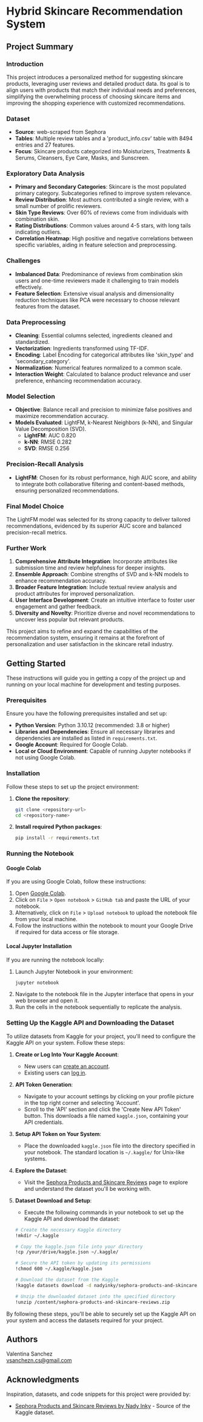 # Hybrid Skincare Recommendation System

## Project Summary

### Introduction
This project introduces a personalized method for suggesting skincare products, leveraging user reviews and detailed product data. Its goal is to align users with products that match their individual needs and preferences, simplifying the overwhelming process of choosing skincare items and improving the shopping experience with customized recommendations.

### Dataset
- **Source**: web-scraped from Sephora
- **Tables**: Multiple review tables and a 'product_info.csv' table with 8494 entries and 27 features.
- **Focus**: Skincare products categorized into Moisturizers, Treatments & Serums, Cleansers, Eye Care, Masks, and Sunscreen.

### Exploratory Data Analysis
- **Primary and Secondary Categories**: Skincare is the most populated primary category. Subcategories refined to improve system relevance.
- **Review Distribution**: Most authors contributed a single review, with a small number of prolific reviewers.
- **Skin Type Reviews**: Over 60% of reviews come from individuals with combination skin.
- **Rating Distributions**: Common values around 4-5 stars, with long tails indicating outliers.
- **Correlation Heatmap**: High positive and negative correlations between specific variables, aiding in feature selection and preprocessing.

### Challenges
- **Imbalanced Data**: Predominance of reviews from combination skin users and one-time reviewers made it challenging to train models effectively.
- **Feature Selection**: Extensive visual analysis and dimensionality reduction techniques like PCA were necessary to choose relevant features from the dataset.

### Data Preprocessing
- **Cleaning**: Essential columns selected, ingredients cleaned and standardized.
- **Vectorization**: Ingredients transformed using TF-IDF.
- **Encoding**: Label Encoding for categorical attributes like 'skin_type' and 'secondary_category'.
- **Normalization**: Numerical features normalized to a common scale.
- **Interaction Weight**: Calculated to balance product relevance and user preference, enhancing recommendation accuracy.

### Model Selection
- **Objective**: Balance recall and precision to minimize false positives and maximize recommendation accuracy.
- **Models Evaluated**: LightFM, k-Nearest Neighbors (k-NN), and Singular Value Decomposition (SVD).
  - **LightFM**: AUC 0.820
  - **k-NN**: RMSE 0.282
  - **SVD**: RMSE 0.256

### Precision-Recall Analysis
- **LightFM**: Chosen for its robust performance, high AUC score, and ability to integrate both collaborative filtering and content-based methods, ensuring personalized recommendations.

### Final Model Choice
The LightFM model was selected for its strong capacity to deliver tailored recommendations, evidenced by its superior AUC score and balanced precision-recall metrics.

### Further Work
1. **Comprehensive Attribute Integration**: Incorporate attributes like submission time and review helpfulness for deeper insights.
2. **Ensemble Approach**: Combine strengths of SVD and k-NN models to enhance recommendation accuracy.
3. **Broader Feature Integration**: Include textual review analysis and product attributes for improved personalization.
4. **User Interface Development**: Create an intuitive interface to foster user engagement and gather feedback.
5. **Diversity and Novelty**: Prioritize diverse and novel recommendations to uncover less popular but relevant products.

This project aims to refine and expand the capabilities of the recommendation system, ensuring it remains at the forefront of personalization and user satisfaction in the skincare retail industry.

## Getting Started

These instructions will guide you in getting a copy of the project up and running on your local machine for development and testing purposes.

### Prerequisites

Ensure you have the following prerequisites installed and set up:

- **Python Version**: Python 3.10.12 (recommended: 3.8 or higher)
- **Libraries and Dependencies**: Ensure all necessary libraries and dependencies are installed as listed in `requirements.txt`.
- **Google Account**: Required for Google Colab.
- **Local or Cloud Environment**: Capable of running Jupyter notebooks if not using Google Colab.

### Installation

Follow these steps to set up the project environment:

1. **Clone the repository**:
    ```bash
    git clone <repository-url>
    cd <repository-name>
    ```
2. **Install required Python packages**:
    ```bash
    pip install -r requirements.txt
    ```

### Running the Notebook

#### Google Colab

If you are using Google Colab, follow these instructions:

1. Open [Google Colab](https://colab.research.google.com/).
2. Click on `File` > `Open notebook` > `GitHub tab` and paste the URL of your notebook.
3. Alternatively, click on `File` > `Upload notebook` to upload the notebook file from your local machine.
4. Follow the instructions within the notebook to mount your Google Drive if required for data access or file storage.

#### Local Jupyter Installation

If you are running the notebook locally:

1. Launch Jupyter Notebook in your environment:
    ```bash
    jupyter notebook
    ```
2. Navigate to the notebook file in the Jupyter interface that opens in your web browser and open it.
3. Run the cells in the notebook sequentially to replicate the analysis.

### Setting Up the Kaggle API and Downloading the Dataset

To utilize datasets from Kaggle for your project, you'll need to configure the Kaggle API on your system. Follow these steps:

1. **Create or Log Into Your Kaggle Account**:
    - New users can [create an account](https://www.kaggle.com/).
    - Existing users can [log in](https://www.kaggle.com/account/login).

2. **API Token Generation**:
    - Navigate to your account settings by clicking on your profile picture in the top right corner and selecting 'Account'.
    - Scroll to the 'API' section and click the 'Create New API Token' button. This downloads a file named `kaggle.json`, containing your API credentials.

3. **Setup API Token on Your System**:
    - Place the downloaded `kaggle.json` file into the directory specified in your notebook. The standard location is `~/.kaggle/` for Unix-like systems.

4. **Explore the Dataset**:
    - Visit the [Sephora Products and Skincare Reviews](https://www.kaggle.com/datasets/nadyinky/sephora-products-and-skincare-reviews/data) page to explore and understand the dataset you'll be working with.

5. **Dataset Download and Setup**:
    - Execute the following commands in your notebook to set up the Kaggle API and download the dataset:

    ```bash
    # Create the necessary Kaggle directory
    !mkdir ~/.kaggle

    # Copy the kaggle.json file into your directory
    !cp /your/drive/kaggle.json ~/.kaggle/

    # Secure the API token by updating its permissions
    !chmod 600 ~/.kaggle/kaggle.json

    # Download the dataset from the Kaggle
    !kaggle datasets download -d nadyinky/sephora-products-and-skincare-reviews

    # Unzip the downloaded dataset into the specified directory
    !unzip /content/sephora-products-and-skincare-reviews.zip
    ```

By following these steps, you'll be able to securely set up the Kaggle API on your system and access the datasets required for your project.

## Authors

Valentina Sanchez <br />
[vsanchezn.cs@gmail.com](mailto:vsanchezn.cs@gmail.com)

## Acknowledgments

Inspiration, datasets, and code snippets for this project were provided by:

- [Sephora Products and Skincare Reviews by Nady Inky](https://www.kaggle.com/datasets/nadyinky/sephora-products-and-skincare-reviews/data) - Source of the Kaggle dataset.
